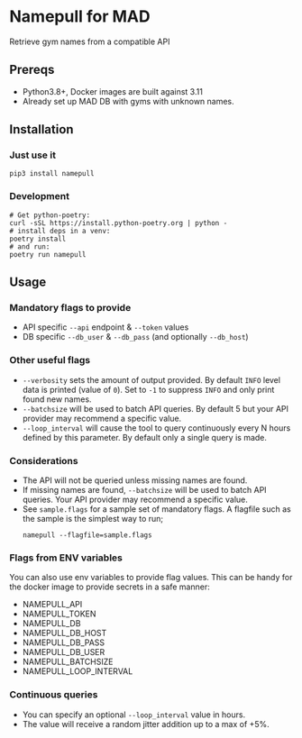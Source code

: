 # Namepull for MAD

Retrieve gym names from a compatible API

## Prereqs

- Python3.8+, Docker images are built against 3.11
- Already set up MAD DB with gyms with unknown names.

## Installation

### Just use it

```
pip3 install namepull
```

### Development

```
# Get python-poetry:
curl -sSL https://install.python-poetry.org | python -
# install deps in a venv:
poetry install
# and run:
poetry run namepull
```

## Usage

### Mandatory flags to provide

- API specific `--api` endpoint & `--token` values
- DB specific `--db_user` & `--db_pass` (and optionally `--db_host`)

### Other useful flags

- `--verbosity` sets the amount of output provided. By default `INFO` level data is printed (value of `0`). Set to `-1` to suppress `INFO` and only print found new names.
- `--batchsize` will be used to batch API queries. By default 5 but your API provider may recommend a specific value.
- `--loop_interval` will cause the tool to query continuously every N hours defined by this parameter. By default only a single query is made.

### Considerations

- The API will not be queried unless missing names are found.
- If missing names are found, `--batchsize` will be used to batch API queries. Your API provider may recommend a specific value.
- See `sample.flags` for a sample set of mandatory flags. A flagfile such as the sample is the simplest way to run;
    ```
    namepull --flagfile=sample.flags
    ```
### Flags from ENV variables

You can also use env variables to provide flag values. This can be handy for the docker image to provide secrets in a safe manner:
- NAMEPULL_API
- NAMEPULL_TOKEN
- NAMEPULL_DB
- NAMEPULL_DB_HOST
- NAMEPULL_DB_PASS
- NAMEPULL_DB_USER
- NAMEPULL_BATCHSIZE
- NAMEPULL_LOOP_INTERVAL

### Continuous queries

- You can specify an optional `--loop_interval` value in hours.
- The value will receive a random jitter addition up to a max of +5%.
